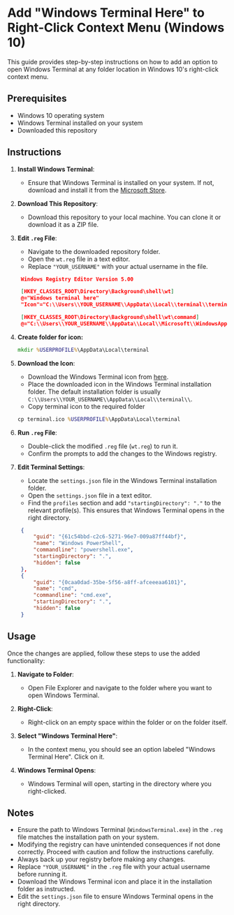 # Add "Windows Terminal Here" to Right-Click Context Menu (Windows 10)

This guide provides step-by-step instructions on how to add an option to open Windows Terminal at any folder location in Windows 10's right-click context menu.

## Prerequisites

- Windows 10 operating system
- Windows Terminal installed on your system
- Downloaded this repository

## Instructions

1. **Install Windows Terminal**:
   - Ensure that Windows Terminal is installed on your system. If not, download and install it from the [Microsoft Store](https://www.microsoft.com/en-us/p/windows-terminal/9n0dx20hk701).

2. **Download This Repository**:
   - Download this repository to your local machine. You can clone it or download it as a ZIP file.

3. **Edit `.reg` File**:
   - Navigate to the downloaded repository folder.
   - Open the `wt.reg` file in a text editor.
   - Replace `"YOUR_USERNAME"` with your actual username in the file.

   ```json
    Windows Registry Editor Version 5.00

    [HKEY_CLASSES_ROOT\Directory\Background\shell\wt]
    @="Windows terminal here"
    "Icon"="C:\\Users\\YOUR_USERNAME\\AppData\\Local\\terminal\\terminal.ico"

    [HKEY_CLASSES_ROOT\Directory\Background\shell\wt\command]
    @="C:\\Users\\YOUR_USERNAME\\AppData\\Local\\Microsoft\\WindowsApps\\wt.exe"
   ```

4. **Create folder for icon:**

    ```cmd
    mkdir %USERPROFILE%\AppData\Local\terminal
    ```

5. **Download the Icon**:
   - Download the Windows Terminal icon from [here](./terminal.ico).
   - Place the downloaded icon in the Windows Terminal installation folder. The default installation folder is usually `C:\\Users\\YOUR_USERNAME\\AppData\\Local\\terminal\\`.
   - Copy terminal icon to the required folder
    ```cmd
    cp terminal.ico %USERPROFILE%\AppData\Local\terminal
    ```

6. **Run `.reg` File**:
   - Double-click the modified `.reg` file (`wt.reg`) to run it.
   - Confirm the prompts to add the changes to the Windows registry.



7. **Edit Terminal Settings**:
   - Locate the `settings.json` file in the Windows Terminal installation folder.
   - Open the `settings.json` file in a text editor.
   - Find the `profiles` section and add `"startingDirectory": "."` to the relevant profile(s). This ensures that Windows Terminal opens in the right directory.
   ```json
    {
        "guid": "{61c54bbd-c2c6-5271-96e7-009a87ff44bf}",
        "name": "Windows PowerShell",
        "commandline": "powershell.exe",
        "startingDirectory": ".",
        "hidden": false
    },
    {
        "guid": "{0caa0dad-35be-5f56-a8ff-afceeeaa6101}",
        "name": "cmd",
        "commandline": "cmd.exe",
        "startingDirectory": ".",
        "hidden": false
    }                                                                                           
   ```

## Usage

Once the changes are applied, follow these steps to use the added functionality:

1. **Navigate to Folder**:
   - Open File Explorer and navigate to the folder where you want to open Windows Terminal.

2. **Right-Click**:
   - Right-click on an empty space within the folder or on the folder itself.

3. **Select "Windows Terminal Here"**:
   - In the context menu, you should see an option labeled "Windows Terminal Here". Click on it.

4. **Windows Terminal Opens**:
   - Windows Terminal will open, starting in the directory where you right-clicked.

## Notes

- Ensure the path to Windows Terminal (`WindowsTerminal.exe`) in the `.reg` file matches the installation path on your system.
- Modifying the registry can have unintended consequences if not done correctly. Proceed with caution and follow the instructions carefully.
- Always back up your registry before making any changes.
- Replace `"YOUR_USERNAME"` in the `.reg` file with your actual username before running it.
- Download the Windows Terminal icon and place it in the installation folder as instructed.
- Edit the `settings.json` file to ensure Windows Terminal opens in the right directory.
